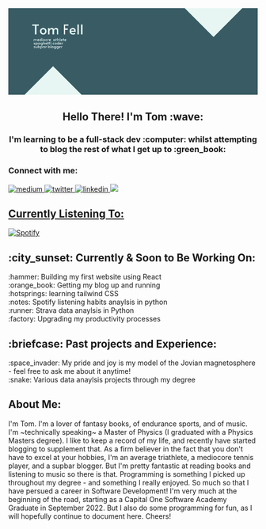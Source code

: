 <img src='20220719_212853_0000.png' title = 'banner'>

<h2 align="center">
Hello There! I'm Tom :wave:
</h2>
<h3 align="center">
I'm learning to be a full-stack dev :computer: whilst attempting to blog the rest of what I get up to :green_book:
</h3> 
<h3 align = "left">
Connect with me: 
</h3>
<a href="https://medium.com/@tomfell2360">
<img src="https://img.shields.io/badge/Medium-12100E?style=for-the-badge&logo=medium&logoColor=white" alt="medium">
</a>
<a href="https://twitter.com/TFellOffACliff">
<img src="https://img.shields.io/badge/Twitter-1DA1F2?style=for-the-badge&logo=twitter&logoColor=white" alt="twitter">
</a>
<a href="https://www.linkedin.com/in/tom-fell-b8562b189">
<img src="https://img.shields.io/badge/LinkedIn-0077B5?style=for-the-badge&logo=linkedin&logoColor=white" alt="linkedin">
</a>
<a href = "https://www.discordapp.com/users/twf#9940">
<img src="https://img.shields.io/badge/Discord-7289DA?style=for-the-badge&logo=discord&logoColor=white"
</a>
<h2>
Currently Listening To:</h2>

 [![Spotify](https://novatorem-readme-twf2360.vercel.app/api/spotify?background_color=395B64&border_color=ffffff)](https://open.spotify.com/user/1199602356) 
<h2>
 :city_sunset: Currently & Soon to Be Working On:
</h2>
:hammer: Building my first website using React <br>
:orange_book: Getting my blog up and running <br>
:hotsprings: learning tailwind CSS <br>
:notes: Spotify listening habits anaylsis in python <br>
:runner: Strava data anaylsis in Python <br>
:factory: Upgrading my productivity processes
<h2> :briefcase: Past projects and Experience:</h2>
:space_invader: My pride and joy is my model of the Jovian magnetosphere - feel free to ask me about it anytime! <br>
:snake: Various data anaylsis projects through my degree 
<h2>About Me:</h2>
I'm Tom. I'm a lover of fantasy books, of endurance sports, and of music. I'm ~technically speaking~ a Master of Physics (I graduated with a Physics Masters degree). I like to keep a record of my life, and recently have started blogging to supplement that. As a firm believer in the fact that you don't have to excel at your hobbies, I'm an average triathlete, a mediocore tennis player, and a supbar blogger. But I'm pretty fantastic at reading books and listening to music so there is that. Programming is something I picked up throughout my degree - and something I really enjoyed. So much so that I have persued a career in Software Development! I'm very much at the beginning of the road, starting as a Capital One Software Academy Graduate in September 2022. But I also do some programming for fun, as I will hopefully continue to document here. Cheers! 


